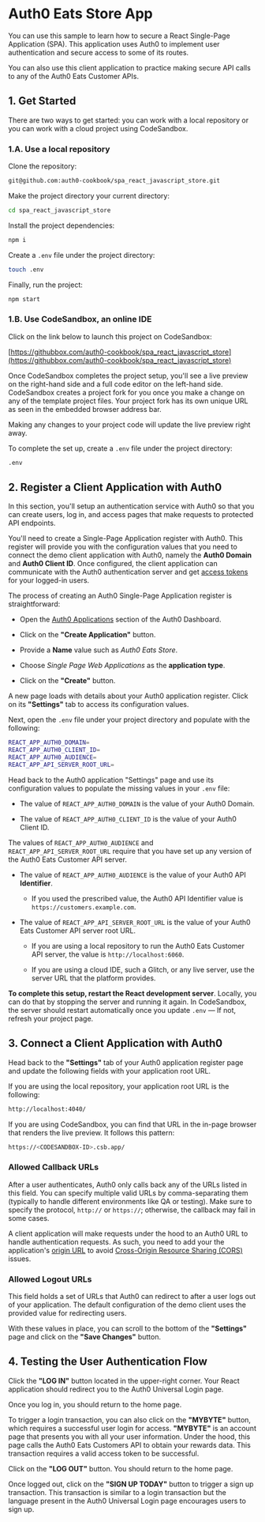 # Auth0 Eats Store App

You can use this sample to learn how to secure a React Single-Page Application (SPA). This application uses Auth0 to implement user authentication and secure access to some of its routes.

You can also use this client application to practice making secure API calls to any of the Auth0 Eats Customer APIs.

## 1. Get Started

There are two ways to get started: you can work with a local repository or you can work with a cloud project using CodeSandbox.

### 1.A. Use a local repository

Clone the repository: 

```bash
git@github.com:auth0-cookbook/spa_react_javascript_store.git
```

Make the project directory your current directory:

```bash
cd spa_react_javascript_store
```

Install the project dependencies:

```bash
npm i
```

Create a `.env` file under the project directory:

```bash
touch .env
```

Finally, run the project:

```bash
npm start
```

### 1.B. Use CodeSandbox, an online IDE

Click on the link below to launch this project on CodeSandbox:

[https://githubbox.com/auth0-cookbook/spa_react_javascript_store](https://githubbox.com/auth0-cookbook/spa_react_javascript_store)

Once CodeSandbox completes the project setup, you'll see a live preview on the right-hand side and a full code editor on the left-hand side. CodeSandbox creates a project fork for you once you make a change on any of the template project files. Your project fork has its own unique URL as seen in the embedded browser address bar.

Making any changes to your project code will update the live preview right away. 

To complete the set up, create a `.env` file under the project directory:

```bash
.env
```

## 2. Register a Client Application with Auth0

In this section, you'll setup an authentication service with Auth0 so that you can create users, log in, and access pages that make requests to protected API endpoints.

You'll need to create a Single-Page Application register with Auth0. This register will provide you with the configuration values that you need to connect the demo client application with Auth0, namely the **Auth0 Domain** and **Auth0 Client ID**. Once configured, the client application can communicate with the Auth0 authentication server and get [access tokens](https://auth0.com/docs/tokens/access-tokens) for your logged-in users.

The process of creating an Auth0 Single-Page Application register is straightforward:

- Open the [Auth0 Applications](https://manage.auth0.com/#/applications) section of the Auth0 Dashboard.

- Click on the **"Create Application"** button.

- Provide a **Name** value such as _Auth0 Eats Store_.

- Choose _Single Page Web Applications_ as the **application type**.

- Click on the **"Create"** button.

A new page loads with details about your Auth0 application register. Click on its **"Settings"** tab to access its configuration values. 

Next, open the `.env` file under your project directory and populate with the following:

```bash
REACT_APP_AUTH0_DOMAIN=
REACT_APP_AUTH0_CLIENT_ID=
REACT_APP_AUTH0_AUDIENCE=
REACT_APP_API_SERVER_ROOT_URL=
```

Head back to the Auth0 application "Settings" page and use its configuration values to populate the missing values in your `.env` file:

- The value of `REACT_APP_AUTH0_DOMAIN` is the value of your Auth0 Domain.

- The value of `REACT_APP_AUTH0_CLIENT_ID` is the value of your Auth0 Client ID.

The values of `REACT_APP_AUTH0_AUDIENCE` and `REACT_APP_API_SERVER_ROOT_URL` require that you have set up any version of the Auth0 Eats Customer API server.

- The value of `REACT_APP_AUTH0_AUDIENCE` is the value of your Auth0 API **Identifier**.

    - If you used the prescribed value, the Auth0 API Identifier value is `https://customers.example.com`.

- The value of `REACT_APP_API_SERVER_ROOT_URL` is the value of your Auth0 Eats Customer API server root URL.
    
   - If you are using a local repository to run the Auth0 Eats Customer API server, the value is `http://localhost:6060`.
       
   - If you are using a cloud IDE, such a Glitch, or any live server, use the server URL that the platform provides.
   
   
**To complete this setup, restart the React development server**. Locally, you can do that by stopping the server and running it again. In CodeSandbox, the server should restart automatically once you update `.env` &mdash; If not, refresh your project page.

## 3. Connect a Client Application with Auth0

Head back to the **"Settings"** tab of your Auth0 application register page and update the following fields with your application root URL.

If you are using the local repository, your application root URL is the following:

```bash
http://localhost:4040/
```

If you are using CodeSandbox, you can find that URL in the in-page browser that renders the live preview. It follows this pattern:

```bash
https://<CODESANDBOX-ID>.csb.app/
```

### Allowed Callback URLs

After a user authenticates, Auth0 only calls back any of the URLs listed in this field. You can specify multiple valid URLs by comma-separating them (typically to handle different environments like QA or testing). Make sure to specify the protocol, `http://` or `https://`; otherwise, the callback may fail in some cases.

A client application will make requests under the hood to an Auth0 URL to handle authentication requests. As such, you need to add your the application's [origin URL](https://developer.mozilla.org/en-US/docs/Web/HTTP/Headers/Origin) to avoid [Cross-Origin Resource Sharing (CORS)](https://auth0.com/blog/cors-tutorial-a-guide-to-cross-origin-resource-sharing/) issues.
    
### Allowed Logout URLs

This field holds a set of URLs that Auth0 can redirect to after a user logs out of your application. The default configuration of the demo client uses the provided value for redirecting users.
    
With these values in place, you can scroll to the bottom of the **"Settings"** page and click on the **"Save Changes"** button.

## 4. Testing the User Authentication Flow

Click the **"LOG IN"** button located in the upper-right corner. Your React application should redirect you to the Auth0 Universal Login page.

Once you log in, you should return to the home page.

To trigger a login transaction, you can also click on the **"MYBYTE"** button, which requires a successful user login for access. **"MYBYTE"** is an account page that presents you with all your user information. Under the hood, this page calls the Auth0 Eats Customers API to obtain your rewards data. This transaction requires a valid access token to be successful.

Click on the **"LOG OUT"** button. You should return to the home page.

Once logged out, click on the **"SIGN UP TODAY"** button to trigger a sign up transaction. This transaction is similar to a login transaction but the language present in the Auth0 Universal Login page encourages users to sign up.
